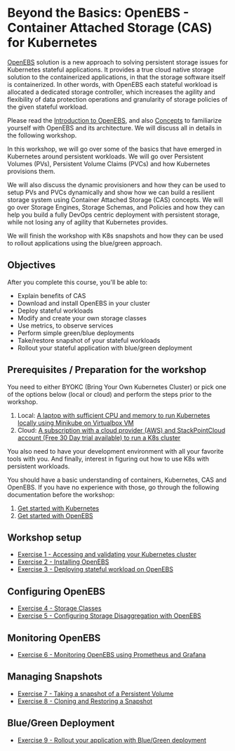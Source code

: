 # Beyond the Basics: OpenEBS - Container Attached Storage (CAS) for Kubernetes 
[OpenEBS](https://www.openebs.io) solution is a new approach to solving persistent storage issues for Kubernetes stateful applications. It provides a true cloud native storage solution to the containerized applications, in that the storage software itself is containerized. In other words, with OpenEBS each stateful workload is allocated a dedicated storage controller, which increases the agility and flexibility of data protection operations and granularity of storage policies of the given stateful workload.

Please read the [Introduction to OpenEBS](https://docs.openebs.io/docs/next/introduction.html), and also [Concepts](https://docs.openebs.io/docs/next/conceptscas.html) to familiarize yourself with OpenEBS and its architecture. We will discuss all in details in the following workshop.

In this workshop, we will go over some of the basics that have emerged in Kubernetes around persistent workloads. We will go over Persistent Volumes (PVs), Persistent Volume Claims (PVCs) and how Kubernetes provisions them. 

We will also discuss the dynamic provisioners and how they can be used to setup PVs and PVCs dynamically and show how we can build a resilient storage system using Container Attached Storage (CAS) concepts. We will go over Storage Engines, Storage Schemas, and Policies and how they can help you build a fully DevOps centric deployment with persistent storage, while not losing any of agility that Kubernetes provides. 

We will finish the workshop with K8s snapshots and how they can be used to rollout applications using the blue/green approach.


## Objectives
After you complete this course, you'll be able to: 
- Explain benefits of CAS
- Download and install OpenEBS in your cluster
- Deploy stateful workloads
- Modify and create your own storage classes 
- Use metrics, to observe services
- Perform simple green/blue deployments
- Take/restore snapshot of your stateful workloads
- Rollout your stateful application with blue/green deployment 


## Prerequisites / Preparation for the workshop
You need to either BYOKC (Bring Your Own Kubernetes Cluster) or pick one of the options below (local or cloud) and perform the steps prior to the workshop.
1) Local: [A laptop with sufficient CPU and memory to run Kubernetes locally using Minikube on Virtualbox VM](preq/LOCAL.md)
2) Cloud: [A subscription with a cloud provider (AWS) and StackPointCloud account (Free 30 Day trial available) to run a K8s cluster](preq/CLOUD.md)

You also need to have your development environment with all your favorite tools with you. 
And finally, interest in figuring out how to use K8s with persistent workloads.

You should have a basic understanding of containers, Kubernetes, CAS and OpenEBS. If you have no experience with those, go through the following documentation before the workshop:
1. [Get started with Kubernetes](https://kubernetes.io/docs/tutorials/kubernetes-basics/)
2. [Get started with OpenEBS](https://docs.openebs.io/docs/next/introduction.html)


## Workshop setup
- [Exercise 1 - Accessing and validating your Kubernetes cluster](exercise-1/README.md)
- [Exercise 2 - Installing OpenEBS](exercise-2/README.md)
- [Exercise 3 - Deploying stateful workload on OpenEBS](exercise-3/README.md)

## Configuring OpenEBS
- [Exercise 4 - Storage Classes](exercise-4/README.md)
- [Exercise 5 - Configuring Storage Disaggregation with OpenEBS](exercise-5/README.md)

## Monitoring OpenEBS
- [Exercise 6 - Monitoring OpenEBS using Prometheus and Grafana](exercise-6/README.md)

## Managing Snapshots
- [Exercise 7 - Taking a snapshot of a Persistent Volume](exercise-7/README.md)
- [Exercise 8 - Cloning and Restoring a Snapshot](exercise-8/README.md)

## Blue/Green Deployment
- [Exercise 9 - Rollout your application with Blue/Green deployment](exercise-9/README.md)
